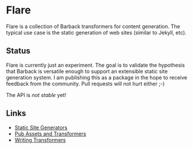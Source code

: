Flare
=====

Flare is a collection of Barback transformers for content generation.
The typical use case is the static generation of web sites (similar to Jekyll, etc).


Status
------

Flare is currently just an experiment. The goal is to validate the hypothesis
that Barback is versatile enough to support an extensible static site generation
system. I am publishing this as a package in the hope to receive feedback 
from the community. Pull requests will not hurt either ;-)

The API is *not stable* yet!
 
 
Links
-----

* [Static Site Generators](http://staticsitegenerators.net/)
* [Pub Assets and Transformers](https://www.dartlang.org/tools/pub/assets-and-transformers.html)
* [Writing Transformers](https://www.dartlang.org/tools/pub/transformers/examples/)